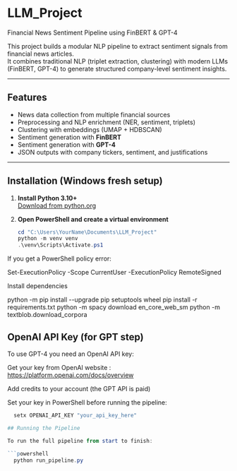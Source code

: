 # LLM_Project
Financial News Sentiment Pipeline using FinBERT &amp; GPT-4

This project builds a modular NLP pipeline to extract sentiment signals from financial news articles.  
It combines traditional NLP (triplet extraction, clustering) with modern LLMs (FinBERT, GPT-4) to generate structured company-level sentiment insights.

---

##  Features
- News data collection from multiple financial sources
- Preprocessing and NLP enrichment (NER, sentiment, triplets)
- Clustering with embeddings (UMAP + HDBSCAN)
- Sentiment generation with **FinBERT**
- Sentiment generation with **GPT-4**
- JSON outputs with company tickers, sentiment, and justifications

---

##  Installation (Windows fresh setup)

1. **Install Python 3.10+**  
   [Download from python.org](https://www.python.org/downloads/)

2. **Open PowerShell and create a virtual environment**  
   ```powershell
   cd "C:\Users\YourName\Documents\LLM_Project"
   python -m venv venv
   .\venv\Scripts\Activate.ps1
   
If you get a PowerShell policy error:

Set-ExecutionPolicy -Scope CurrentUser -ExecutionPolicy RemoteSigned


Install dependencies

python -m pip install --upgrade pip setuptools wheel
pip install -r requirements.txt
python -m spacy download en_core_web_sm
python -m textblob.download_corpora

## OpenAI API Key (for GPT step)
To use GPT-4 you need an OpenAI API key:

Get your key from OpenAI website : https://platform.openai.com/docs/overview

Add credits to your account (the GPT API is paid)

Set your key in PowerShell before running the pipeline:

 ```powershell
   setx OPENAI_API_KEY "your_api_key_here"

## Running the Pipeline

To run the full pipeline from start to finish:

```powershell
   python run_pipeline.py


